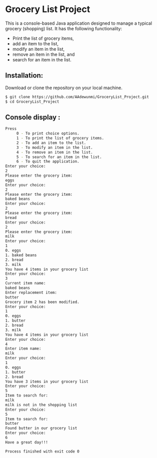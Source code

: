 # Grocery List Project

This is a console-based Java application designed to manage a typical grocery (shopping) list. 
It has the following functionality: 
* Print the list of grocery items, 
* add an item to the list, 
* modify an item in the list, 
* remove an item in the list, and 
* search for an item in the list.

## Installation: 

Download or clone the repository on your local machine.

```sh
$ git clone https://github.com/AAdewunmi/GroceryList_Project.git
$ cd GroceryList_Project
```
## Console display : 
```sh
Press 
	 0 - To print choice options.
	 1 - To print the list of grocery items.
	 2 - To add an item to the list.
	 3 - To modify an item in the list.
	 4 - To remove an item in the list.
	 5 - To search for an item in the list.
	 6 - To quit the application.
Enter your choice: 
2
Please enter the grocery item: 
eggs
Enter your choice: 
2
Please enter the grocery item: 
baked beans
Enter your choice: 
2
Please enter the grocery item: 
bread
Enter your choice: 
2
Please enter the grocery item: 
milk
Enter your choice: 
1
0. eggs
1. baked beans
2. bread
3. milk
You have 4 items in your grocery list
Enter your choice: 
3
Current item name: 
baked beans
Enter replacement item: 
butter
Grocery item 2 has been modified.
Enter your choice: 
1
0. eggs
1. butter
2. bread
3. milk
You have 4 items in your grocery list
Enter your choice: 
4
Enter item name: 
milk
Enter your choice: 
1
0. eggs
1. butter
2. bread
You have 3 items in your grocery list
Enter your choice: 
5
Item to search for: 
milk
milk is not in the shopping list
Enter your choice: 
5
Item to search for: 
butter
Found butter in our grocery list
Enter your choice: 
6
Have a great day!!!

Process finished with exit code 0
```
